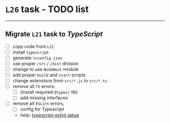 # `L26` task - TODO list

---

## Migrate `L21` task to _TypeScript_

- [ ] copy code from `L21`
- [ ] install `typescript`
- [ ] generate `tsconfig.json`
- [ ] use proper `/src` / `/dist` division
- [ ] change to use `NodeNext` module
- [ ] add proper `build` and `start` scripts
- [ ] change extensions from `src/*.js` to `src/*.ts`
- [ ] remove all `TS` errors:
  - [ ] (install required `@types/` lib)
  - [ ] add missing interfaces
- [ ] remove all `ESLint` errors,
  - [ ] config for _Typescript_
  - help: [typescript-eslint setup](https://typescript-eslint.io/getting-started/legacy-eslint-setup)

